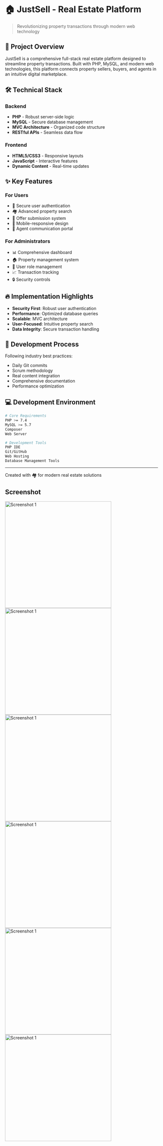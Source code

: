 # 🏠 JustSell - Real Estate Platform

> Revolutionizing property transactions through modern web technology

## 🌟 Project Overview

JustSell is a comprehensive full-stack real estate platform designed to streamline property transactions. Built with PHP, MySQL, and modern web technologies, this platform connects property sellers, buyers, and agents in an intuitive digital marketplace.

## 🛠️ Technical Stack

### Backend
- **PHP** - Robust server-side logic
- **MySQL** - Secure database management
- **MVC Architecture** - Organized code structure
- **RESTful APIs** - Seamless data flow

### Frontend
- **HTML5/CSS3** - Responsive layouts
- **JavaScript** - Interactive features
- **Dynamic Content** - Real-time updates

## ✨ Key Features

### For Users
- 🔐 Secure user authentication
- 🏘️ Advanced property search
- 📝 Offer submission system
- 📱 Mobile-responsive design
- 💬 Agent communication portal

### For Administrators
- 📊 Comprehensive dashboard
- 🏠 Property management system
- 👥 User role management
- 📈 Transaction tracking
- 🔒 Security controls

## 🔥 Implementation Highlights

- **Security First**: Robust user authentication
- **Performance**: Optimized database queries
- **Scalable**: MVC architecture
- **User-Focused**: Intuitive property search
- **Data Integrity**: Secure transaction handling

## 🚀 Development Process

Following industry best practices:
- Daily Git commits
- Scrum methodology
- Real content integration
- Comprehensive documentation
- Performance optimization

## 💻 Development Environment

```bash
# Core Requirements
PHP >= 7.4
MySQL >= 5.7
Composer
Web Server

# Development Tools
PHP IDE
Git/GitHub
Web Hosting
Database Management Tools
```

---

Created with 🏘️ for modern real estate solutions



## Screenshot

<img src="https://github.com/KarinaDeVargas/2023-JustSell_PHP/blob/main/images/Homer.png" alt="Screenshot 1" width="350">
<img src="https://github.com/KarinaDeVargas/2023-JustSell_PHP/blob/main/images/getintouch.png" alt="Screenshot 1" width="350">
<img src="https://github.com/KarinaDeVargas/2023-JustSell_PHP/blob/main/images/aboutus.png" alt="Screenshot 1" width="350">
<img src="https://github.com/KarinaDeVargas/2023-JustSell_PHP/blob/main/images/Login.png" alt="Screenshot 1" width="350">
<img src="https://github.com/KarinaDeVargas/2023-JustSell_PHP/blob/main/images/Listing.png" alt="Screenshot 1" width="350">
<img src="https://github.com/KarinaDeVargas/2023-JustSell_PHP/blob/main/images/Search.png" alt="Screenshot 1" width="350">

